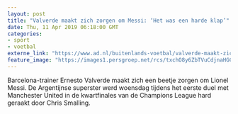 ```yaml
---
layout: post
title: "Valverde maakt zich zorgen om Messi: ‘Het was een harde klap’"
date: Thu, 11 Apr 2019 06:18:00 GMT
categories: 
- sport 
- voetbal 
externe_link: "https://www.ad.nl/buitenlands-voetbal/valverde-maakt-zich-zorgen-om-messi-het-was-een-harde-klap~a179f915/"
feature_image: "https://images1.persgroep.net/rcs/txchO8y6ZbTVuCdjnaHGCp1qOgQ/diocontent/145262842/_fitwidth/400/?appId=21791a8992982cd8da851550a453bd7f&quality=0.7"
---
```


Barcelona-trainer Ernesto Valverde maakt zich een beetje zorgen om Lionel Messi. De Argentijnse superster werd woensdag tijdens het eerste duel met Manchester United in de kwartfinales van de Champions League hard geraakt door Chris Smalling.
